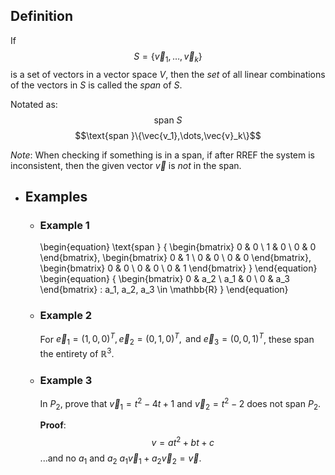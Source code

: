 ## Definition
If $$S=\{\vec{v}_1,\dots,\vec{v}_k\}$$ is a set of vectors in a vector space $V$, then the *set* of all linear combinations of the vectors in $S$ is called the *span* of $S$.

Notated as:
$$\text{span }S$$
$$\text{span }\{\vec{v_1},\dots,\vec{v}_k\}$$

*Note*: When checking if something is in a span, if after RREF the system is inconsistent, then the given vector $\vec{v}$ is *not* in the span.
- ## Examples
	- ### Example 1
	  \begin{equation}
	  \text{span }
	  \{
	  \begin{bmatrix}
	  0 & 0 \\
	  1 & 0 \\
	  0 & 0
	  \end{bmatrix},
	  \begin{bmatrix}
	  0 & 1 \\ 
	  0 & 0 \\
	  0 & 0
	  \end{bmatrix},
	  \begin{bmatrix}
	  0 & 0 \\
	  0 & 0 \\
	  0 & 1
	  \end{bmatrix}
	  \}
	  \end{equation}
	  \begin{equation}
	  \{
	  \begin{bmatrix}
	  0 & a_2 \\
	  a_1 & 0 \\
	  0 & a_3
	  \end{bmatrix}
	  : a_1, a_2, a_3 \in \mathbb{R}
	  \}
	  \end{equation}
	- ### Example 2
	  For $\vec{e}_1=(1,0,0)^T,\vec{e}_2=(0,1,0)^T,\text{ and }\vec{e}_3=(0,0,1)^T$, these span the entirety of $\mathbb{R}^3$.
	- ### Example 3
	  In $P_2$, prove that $\vec{v}_1=t^2-4t+1$ and $\vec{v}_2=t^2-2$ does not span $P_2$.
	  
	  **Proof**:
	  $$v=at^2+bt+c$$
	  ...and no $a_1$ and $a_2$ $a_1\vec{v}_1+a_2\vec{v}_2=\vec{v}$.